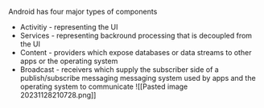 Android has four major types of components
- Activitiy  - representing the UI
- Services - representing backround processing that is decoupled from the UI
- Content  - providers which expose databases or data streams to other apps or the operating system 
- Broadcast -  receivers which supply the subscriber side of a publish/subscribe messaging messaging system used by apps and the operating system to communicate ![[Pasted image 20231128210728.png]]